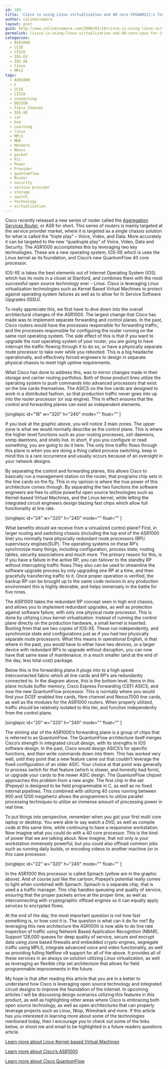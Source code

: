 ```yaml
---
id: 103
title: 'Cisco is using Linux virtualization and 40 core CPU&#8217;s for its next generation routers'
author: colinmcnamara
layout: post
guid: http://www.colinmcnamara.com/2008/03/10/cisco-is-using-linux-virtualization-and-40-core-cpus-for-its-next-generation-routers
permalink: /cisco-is-using-linux-virtualization-and-40-core-cpus-for-its-next-generation-routers/
categories:
  - ASR1000
  - CCIE
  - CISCO
  - IOS-EX
  - IOS-XE
  - linux
  - MPLS
tags:
  - ASR1000
  - C
  - CCIE
  - CISCO
  - connecting
  - DESIGN
  - Fibre Channel
  - IOS-XE
  - isr
  - kvm
  - Learning
  - linux
  - MPLS
  - NDA
  - Network
  - Nexus
  - packet
  - Pic
  - Power
  - Provider
  - quantumflow
  - Router
  - security
  - service provider
  - storage
  - switch
  - Technology
  - virtualization
---
```

Cisco recently released a new series of router called the <a href="http://www.cisco.com/en/US/products/ps9343/index.html" title="ASR 1000" target="_blank">Aggregation Services Router</a>, or ASR for short. This series of routers is mainly targeted at the service provider market, where it is targeted as a single chassis solution for what is called the &#8220;triple play&#8221; &#8211; Voice, Video, and Data. More accurately it can be targeted to the new &#8220;quadruple play&#8221; of Voice, Video, Data and Security. The ASR1000 accomplishes this by leveraging two key technologies. These are a new operating system, IOS-XE which is uses the Linux kernel as its foundation, and Cisco&#8217;s new QuantumFlow 40 core processor.

IOS-XE is takes the best elements out of Internet Operating System (IOS) which has its roots in a closet at Stanford, and combines them with the most successful open source technology ever &#8211; Linux. Cisco is leveraging Linux virtualization technologies such as Kernel Based Virtual Machines to protect against operating system failures as well as to allow for In Service Software Upgrades (ISSU).

To really appreciate this, we first have to dive down into the overall architectural changes of the ASR1000. The largest change that Cisco has made was to implement separate forwarding and control planes. In the past, Cisco routers would have the processes responsible for forwarding traffic, and the processes responsible for configuring the router running on the same root operating system. The side effect of this is that if you want to upgrade the root operating system of your router, you are going to have interrupt the traffic flowing through it to do so, or have a physically separate route processor to take over while you rebooted. This is a big headache operationally, and effectively forced engineers to design in separate physical chassis to meet high uptime requirements.

What Cisco has done to address this, was to mirror changes made in their storage and carrier routing portfolios. Both of those product lines utilize the operating system to push commands into advanced processors that exist on the line cards themselves. The ASICS on the line cards are designed to work in a distributed fashion, so that production traffic never goes into up into the router processor (or sup engine). This in effect ensures that the control and forwarding planes can exist as independent elements.

[singlepic id="18" w="320" h="240" mode="" float="" ]

If you look at the graphic above, you will notice 3 main zones. The upper zone is what we would normally describe as the control plane. This is where the higher level functions such as your routing processes, ssh daemons, snmp daemons, and shells live. In short, if you you configure or read something, you are going to do it here. The only time traffic flows through this plane is when you are doing a thing called process switching. keep in mind this is a rare occurrence and usually occurs because of an oversight in your network designs.

By separating the control and forwarding planes, this allows Cisco to basically run a management station on the router, that programs chip sets in the line cards on the fly. This in my opinion is where the true power of this architecture comes through. By separating the two functions the software engineers are free to utilize powerful open source technologies such as Kernel-based Virtual Machines, and the Linux kernel, while letting the integrated circuit engineers design blazing fast chips which allow full functionality at line rate.

[singlepic id="24" w="320" h="240" mode="" float="" ]

What benefits should we receive from a virtualized control plane? First, in larger routing and switching chassis (including the top end of the ASR1000 line) you normally have physically redundant route processors (RP)/ supervisory engines(SUP). The operating systems on these RP&#8217;s synchronize many things, including configuration, process state, routing tables, security associations and much more. The primary reason for this, is if you have a failure in the active RP, you can failover to the standby RP without interrupting traffic flows.They also can be used to streamline the software upgrade process by only upgrading one RP at a time, and then gracefully transferring traffic to it. Once proper operation is verified, the backup RP can be brought up to the same code revision.In any production environment this is highly desirable, and helps immensely in the battle for five nines.

The ASR1000 takes the redundant RP concept seen in high end chassis, and allows you to implement redundant upgrades, as well as protection against software failure, with only one physical route processor. This is done by utilizing Linux kernel virtualization. Instead of running the control plane directly on the production hardware, a small kernel is inserted. Booting from that are two copies of IOS-XE. These run independently, and synchronize state and configurations just as if you had two physically separate route processors. What this means in operational English, is that where in the past, you would have to either have two devices, or a larger device with redundant RP&#8217;s to upgrade without disruption, you can now have that same ease of maintenance, in a much smaller (and at the end of the day, less total cost) package.

Below this is the forwarding plane.It plugs into to a high speed interconnected fabric which all line cards and RP&#8217;s are redundantly connected to. In the diagram above, this is the bottom level. Items in this plane include buffer memory, Cisco Express Forwarding (CEF) ASICS, and now the new QuantumFlow processor. This is normally where you would find your DCEF enabled line cards, fibre channel and Nexus7000 line cards, as well as the modules for the ASR1000 routers. When properly utilized, traffic should be relatively isolated to this tier, and function independently from the control plane.

[singlepic id="20" w="320" h="240" mode="" float="" ]

The shining star of the ASR1000&#8217;s forwarding plane is a group of chips that is referred to as QuantumFlow. The QuantumFlow architecture itself merges Cisco&#8217;s strength in integrated circuit design, with its strengths in IOS software design. In the past, Cisco would design ASICS&#8217;s for specific functions, and then write commands down into them. This has worked very well, until they point that a new feature came out that couldn&#8217;t leverage the fixed configuration of an older ASIC. Your choice at that point was generally to process switch for that feature (which is slower, and honestly bad form), or upgrade your cards to the newer ASIC design. The QuantumFlow chipset approaches this problem from a new angle. The first chip in the set (Popeye) is designed to be field programmable in C, as well as no fixed internal pipelines. This combined with utilizing 40 cores running between 900 and 1200 megahertz allows the programmers to utilize parallel processing techniques to utilize an immense amount of processing power in real time.

To put things into perspective, remember when you got your first multi core laptop or desktop. You were able to say watch a DVD, as well as compile code at this same time, while continuing to have a responsive workstation. Now imagine what you could do with a 40 core processor. This is the kind of power that we are talking about. Now imagine, that not only is your workstation immensely powerful, but you could also offload common jobs such as running daily builds, or encoding videos to another machine (or in this case processor.

[singlepic id="22" w="320" h="240" mode="" float="" ]

In the ASR1000 this processor is called Spinach (yellow are in the graphic above). And of course just like the cartoon, Popeye&#8217;s potential really comes to light when combined with Spinach. Spinach is a separate chip, that is used a a traffic manager. This chip handles queueing and quality of service, ensuring that the proper packets arrive at the proper time, as well as interconnecting with cryptographic offload engines so it can equally apply services to encrypted flows.

At the end of the day, the most important question is not how fast something is, or how cool it is. The question is what can it do for me? By leveraging this new architecture the ASR1000 is now able to do line rate inspection of traffic using Network Based Application Recognition (NBAR), Support 128,000 queues for deep quality of service, secure and encrypt data using zone based firewalls and embedded crypto engines, segregate traffic using MPLS, integrate advanced voice and video functionality, as well as providing fulling Netflow v9 support for all of the above. It provides all of these services in an always on solution utilizing Linux virtualization, as well as leveraging an flexible chip set architecture that allows for field programmable improvements in the future.

My hope is that after reading this article that you are in a better to understand how Cisco is leveraging open source technology and integrated circuit designs to improve the foundation of the internet. In upcoming articles I will be discussing design scenarios utilizing this features in this product, as well as highlighting other areas where Cisco is embracing both open source technology, as well as open architectures that can properly leverage projects such as Linux, Ntop, Wireshark and more. If this article has you interested in learning more about some of the technologies mentioned today, then I encourage you to check out some of the links below, or shoot me and email to be highlighted in a future readers questions article.

<a href="http://kvm.qumranet.com/kvmwiki" target="_blank">Learn more about Linux Kernel-based Virtual Machines</a>

<a href="http://www.cisco.com/go/asr1000" target="_blank">Learn more about Cisco&#8217;s ASR1000 </a>

<a href="http://www.cisco.com/en/US/prod/collateral/routers/ps9343/solution_overview_c22-448936.html" target="_blank">Learn more about Cisco QuantumFlow</a>